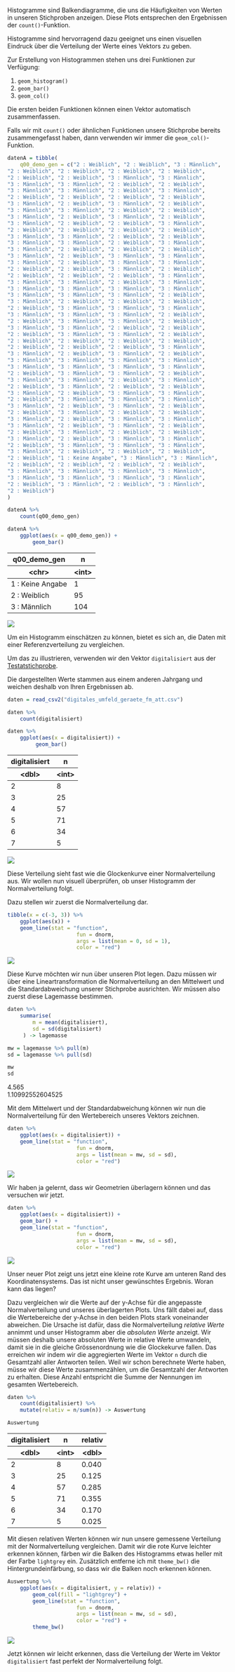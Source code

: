 Histogramme sind Balkendiagramme, die uns die Häufigkeiten von Werten in unseren Stichproben anzeigen. Diese Plots entsprechen den Ergebnissen der `count()`-Funktion.

Histogramme sind hervorragend dazu geeignet uns einen visuellen Eindruck über die Verteilung der Werte eines Vektors zu geben.

Zur Erstellung von Histogrammen stehen uns drei Funktionen zur Verfügung: 

1. `geom_histogram()`
2. `geom_bar()`
3. `geom_col()`

Die ersten beiden Funktionen können einen Vektor automatisch zusammenfassen. 

Falls wir mit `count()` oder ähnlichen Funktionen unsere Stichprobe bereits zusammengefasst haben, dann verwenden wir immer die `geom_col()`-Funktion.

```R
datenA = tibble(
    q00_demo_gen = c("2 : Weiblich", "2 : Weiblich", "3 : Männlich", 
"2 : Weiblich", "2 : Weiblich", "2 : Weiblich", "2 : Weiblich", 
"2 : Weiblich", "2 : Weiblich", "3 : Männlich", "3 : Männlich", 
"3 : Männlich", "3 : Männlich", "2 : Weiblich", "2 : Weiblich", 
"3 : Männlich", "3 : Männlich", "2 : Weiblich", "3 : Männlich", 
"2 : Weiblich", "2 : Weiblich", "2 : Weiblich", "2 : Weiblich", 
"3 : Männlich", "2 : Weiblich", "3 : Männlich", "2 : Weiblich", 
"3 : Männlich", "3 : Männlich", "2 : Weiblich", "2 : Weiblich", 
"3 : Männlich", "2 : Weiblich", "3 : Männlich", "2 : Weiblich", 
"3 : Männlich", "2 : Weiblich", "2 : Weiblich", "3 : Männlich", 
"2 : Weiblich", "2 : Weiblich", "2 : Weiblich", "2 : Weiblich", 
"3 : Männlich", "3 : Männlich", "2 : Weiblich", "2 : Weiblich", 
"3 : Männlich", "3 : Männlich", "2 : Weiblich", "3 : Männlich", 
"3 : Männlich", "2 : Weiblich", "2 : Weiblich", "2 : Weiblich", 
"3 : Männlich", "2 : Weiblich", "3 : Männlich", "3 : Männlich", 
"3 : Männlich", "2 : Weiblich", "3 : Männlich", "3 : Männlich", 
"2 : Weiblich", "2 : Weiblich", "3 : Männlich", "2 : Weiblich", 
"2 : Weiblich", "2 : Weiblich", "2 : Weiblich", "3 : Männlich", 
"3 : Männlich", "3 : Männlich", "2 : Weiblich", "3 : Männlich", 
"3 : Männlich", "3 : Männlich", "3 : Männlich", "3 : Männlich", 
"3 : Männlich", "3 : Männlich", "3 : Männlich", "2 : Weiblich", 
"3 : Männlich", "2 : Weiblich", "2 : Weiblich", "2 : Weiblich", 
"2 : Weiblich", "3 : Männlich", "3 : Männlich", "3 : Männlich", 
"3 : Männlich", "3 : Männlich", "3 : Männlich", "2 : Weiblich", 
"2 : Weiblich", "3 : Männlich", "3 : Männlich", "2 : Weiblich", 
"3 : Männlich", "3 : Männlich", "2 : Weiblich", "2 : Weiblich", 
"2 : Weiblich", "3 : Männlich", "3 : Männlich", "2 : Weiblich", 
"2 : Weiblich", "2 : Weiblich", "2 : Weiblich", "2 : Weiblich", 
"2 : Weiblich", "2 : Weiblich", "2 : Weiblich", "3 : Männlich", 
"3 : Männlich", "2 : Weiblich", "3 : Männlich", "2 : Weiblich", 
"3 : Männlich", "3 : Männlich", "3 : Männlich", "3 : Männlich", 
"3 : Männlich", "3 : Männlich", "3 : Männlich", "3 : Männlich", 
"2 : Weiblich", "3 : Männlich", "3 : Männlich", "2 : Weiblich", 
"3 : Männlich", "3 : Männlich", "2 : Weiblich", "3 : Männlich", 
"2 : Weiblich", "3 : Männlich", "2 : Weiblich", "2 : Weiblich", 
"3 : Männlich", "2 : Weiblich", "3 : Männlich", "3 : Männlich", 
"2 : Weiblich", "3 : Männlich", "3 : Männlich", "3 : Männlich", 
"3 : Männlich", "2 : Weiblich", "3 : Männlich", "2 : Weiblich", 
"2 : Weiblich", "3 : Männlich", "2 : Weiblich", "2 : Weiblich", 
"3 : Männlich", "2 : Weiblich", "3 : Männlich", "3 : Männlich", 
"3 : Männlich", "2 : Weiblich", "3 : Männlich", "2 : Weiblich", 
"2 : Weiblich", "3 : Männlich", "2 : Weiblich", "2 : Weiblich", 
"3 : Männlich", "2 : Weiblich", "3 : Männlich", "3 : Männlich", 
"2 : Weiblich", "3 : Männlich", "3 : Männlich", "3 : Männlich", 
"3 : Männlich", "2 : Weiblich", "2 : Weiblich", "2 : Weiblich", 
"2 : Weiblich", "1 : Keine Angabe", "3 : Männlich", "3 : Männlich", 
"2 : Weiblich", "2 : Weiblich", "2 : Weiblich", "2 : Weiblich", 
"3 : Männlich", "3 : Männlich", "3 : Männlich", "3 : Männlich", 
"3 : Männlich", "3 : Männlich", "3 : Männlich", "3 : Männlich", 
"2 : Weiblich", "3 : Männlich", "2 : Weiblich", "3 : Männlich", 
"2 : Weiblich")
)
```

```R
datenA %>% 
    count(q00_demo_gen) 

datenA %>% 
    ggplot(aes(x = q00_demo_gen)) +
        geom_bar()
```

<div class="alert alert-secondary">
<table>

<thead>
	<tr><th scope=col>q00_demo_gen</th><th scope=col>n</th></tr>
	<tr><th scope=col>&lt;chr&gt;</th><th scope=col>&lt;int&gt;</th></tr>
</thead>
<tbody>
	<tr><td>1 : Keine Angabe</td><td>  1</td></tr>
	<tr><td>2 : Weiblich    </td><td> 95</td></tr>
	<tr><td>3 : Männlich    </td><td>104</td></tr>
</tbody>
</table>
</div>



    
<img    src="https://raw.githubusercontent.com/dxiai/ct-resourcen/main/bilder/interpretieren/output_6_1.png">
    


Um ein Histogramm einschätzen zu können, bietet es sich an, die Daten mit einer Referenzverteilung zu vergleichen.

Um das zu illustrieren, verwenden wir den Vektor `digitalisiert` aus der [Testatstichprobe](https://moodle.zhaw.ch/mod/resource/view.php?id=346520).

<p class="" markdown=1>
Die dargestellten Werte stammen aus einem anderen Jahrgang und weichen deshalb von Ihren Ergebnissen  ab.
</p>

```R
daten = read_csv2("digitales_umfeld_geraete_fm_att.csv")

daten %>% 
    count(digitalisiert) 

daten %>%
    ggplot(aes(x = digitalisiert)) +
         geom_bar()
```

<div class="alert alert-secondary">
<table>

<thead>
	<tr><th scope=col>digitalisiert</th><th scope=col>n</th></tr>
	<tr><th scope=col>&lt;dbl&gt;</th><th scope=col>&lt;int&gt;</th></tr>
</thead>
<tbody>
	<tr><td>2</td><td> 8</td></tr>
	<tr><td>3</td><td>25</td></tr>
	<tr><td>4</td><td>57</td></tr>
	<tr><td>5</td><td>71</td></tr>
	<tr><td>6</td><td>34</td></tr>
	<tr><td>7</td><td> 5</td></tr>
</tbody>
</table>
</div>



    
<img  src="https://raw.githubusercontent.com/dxiai/ct-resourcen/main/bilder/interpretieren/output_8_1.png">
    


Diese Verteilung sieht fast wie die Glockenkurve einer Normalverteilung aus. Wir wollen nun visuell überprüfen, ob unser Histogramm der Normalverteilung folgt.

Dazu stellen wir zuerst die Normalverteilung dar.


```R
tibble(x = c(-3, 3)) %>%
    ggplot(aes(x)) +  
    geom_line(stat = "function", 
                      fun = dnorm, 
                      args = list(mean = 0, sd = 1), 
                      color = "red")
```


    
<img  src="https://raw.githubusercontent.com/dxiai/ct-resourcen/main/bilder/interpretieren/output_10_0.png">
    


Diese Kurve möchten wir nun über unseren Plot legen. Dazu müssen wir über eine Lineartransformation die Normalverteilung an den Mittelwert und die Standardabweichung unserer Stichprobe ausrichten. Wir müssen also zuerst diese Lagemasse bestimmen. 


```R
daten %>% 
    summarise(
        m = mean(digitalisiert), 
        sd = sd(digitalisiert)
     ) -> lagemasse

mw = lagemasse %>% pull(m)
sd = lagemasse %>% pull(sd)

mw
sd

```

<div class="alert alert-secondary">
4.565
</div>

<div class="alert alert-secondary">
1.10992552604525
</div>

Mit dem Mittelwert und der Standardabweichung können wir nun die Normalverteilung für den Wertebereich unseres Vektors zeichnen.


```R
daten %>%
    ggplot(aes(x = digitalisiert)) +
    geom_line(stat = "function", 
                      fun = dnorm, 
                      args = list(mean = mw, sd = sd), 
                      color = "red")
```


    
<img  src="https://raw.githubusercontent.com/dxiai/ct-resourcen/main/bilder/interpretieren/output_14_0.png">
    


Wir haben ja gelernt, dass wir Geometrien überlagern können und das versuchen wir jetzt.


```R
daten %>%
    ggplot(aes(x = digitalisiert)) +
    geom_bar() +
    geom_line(stat = "function", 
                      fun = dnorm, 
                      args = list(mean = mw, sd = sd), 
                      color = "red")
```


    
<img   src="https://raw.githubusercontent.com/dxiai/ct-resourcen/main/bilder/interpretieren/output_16_0.png">
    


Unser neuer Plot zeigt uns jetzt eine kleine rote Kurve am unteren Rand des Koordinatensystems. Das ist nicht unser gewünschtes Ergebnis. Woran kann das liegen?

Dazu vergleichen wir die Werte auf der y-Achse für die angepasste Normalverteilung und unseres überlagerten Plots. Uns fällt dabei auf, dass die Wertebereiche der y-Achse in den beiden Plots stark voneinander abweichen. Die Ursache ist  dafür, dass die Normalverteilung *relative Werte* annimmt und unser Histogramm aber die *absoluten Werte* anzeigt. Wir müssen deshalb unsere absoluten Werte in relative Werte umwandeln, damit sie in die gleiche Grössenordnung wie die Glockekurve fallen. Das  erreichen wir indem wir die aggregierten Werte im Vektor `n` durch  die Gesamtzahl aller Antworten teilen. Weil wir schon berechnete Werte haben, müsse wir diese Werte zusammenzählen, um die Gesamtzahl der Antworten zu erhalten. Diese Anzahl entspricht die Summe der Nennungen im gesamten Wertebereich. 


```R
daten %>% 
    count(digitalisiert) %>% 
    mutate(relativ = n/sum(n)) -> Auswertung

Auswertung
```

<div class="alert alert-secondary">
<table>

<thead>
	<tr><th scope=col>digitalisiert</th><th scope=col>n</th><th scope=col>relativ</th></tr>
	<tr><th scope=col>&lt;dbl&gt;</th><th scope=col>&lt;int&gt;</th><th scope=col>&lt;dbl&gt;</th></tr>
</thead>
<tbody>
	<tr><td>2</td><td> 8</td><td>0.040</td></tr>
	<tr><td>3</td><td>25</td><td>0.125</td></tr>
	<tr><td>4</td><td>57</td><td>0.285</td></tr>
	<tr><td>5</td><td>71</td><td>0.355</td></tr>
	<tr><td>6</td><td>34</td><td>0.170</td></tr>
	<tr><td>7</td><td> 5</td><td>0.025</td></tr>
</tbody>
</table>
</div>


Mit diesen relativen Werten können wir nun unsere gemessene Verteilung mit der Normalverteilung vergleichen. Damit wir die rote Kurve leichter erkennen können, färben wir die Balken des Histogramms etwas heller mit der Farbe `lightgrey` ein. Zusätzlich entferne ich mit `theme_bw()` die Hintergrundeinfärbung, so dass wir die Balken noch erkennen können.  


```R
Auswertung %>%
    ggplot(aes(x = digitalisiert, y = relativ)) +
        geom_col(fill = "lightgrey") +
        geom_line(stat = "function", 
                      fun = dnorm, 
                      args = list(mean = mw, sd = sd), 
                      color = "red") +
        theme_bw()
```


    
<img  src="https://raw.githubusercontent.com/dxiai/ct-resourcen/main/bilder/interpretieren/output_20_0.png">
    


Jetzt können wir leicht erkennen, dass die Verteilung der Werte  im Vektor `digitalisiert` fast perfekt der Normalverteilung folgt.
